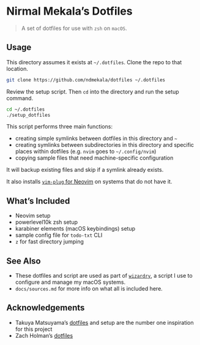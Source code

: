 # Nirmal Mekala’s Dotfiles

> A set of dotfiles for use with `zsh` on `macOS`.

## Usage

This directory assumes it exists at `~/.dotfiles`. Clone the repo to that location.

```sh
git clone https://github.com/ndmekala/dotfiles ~/.dotfiles
```

Review the setup script. Then `cd` into the directory and run the setup command.

```sh
cd ~/.dotfiles
./setup_dotfiles
```

This script performs three main functions:

- creating simple symlinks between dotfiles in this directory and `~`
- creating symlinks between subdirectories in this directory and specific places within dotfiles (e.g. `nvim` goes to `~/.config/nvim`)
- copying sample files that need machine-specific configuration

It will backup existing files and skip if a symlink already exists.

It also installs [`vim-plug` for Neovim](https://github.com/junegunn/vim-plug#neovim) on systems that do not have it.

## What’s Included

- Neovim setup
- powerlevel10k zsh setup
- karabiner elements (macOS keybindings) setup
- sample config file for `todo-txt` CLI
- `z` for fast directory jumping

## See Also

- These dotfiles and script are used as part of [`wizardry`](https://github.com/ndmekala/wizardry), a script I use to configure and manage my macOS systems.
- `docs/sources.md` for more info on what all is included here.

## Acknowledgements

- Takuya Matsuyama’s [dotfiles](https://github.com/craftzdog/dotfiles-public) and setup are the number one inspiration for this project
- Zach Holman’s [dotfiles](https://github.com/holman/dotfiles)
